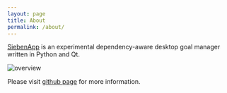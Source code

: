 ```yaml
---
layout: page
title: About
permalink: /about/
---
```


[SiebenApp][SiebenApp] is an experimental dependency-aware desktop goal manager written in Python and Qt.

![overview](/SiebenApp/images/main.png)

Please visit [github page][SiebenApp] for more information.

[SiebenApp]: https://github.com/ahitrin/SiebenApp
